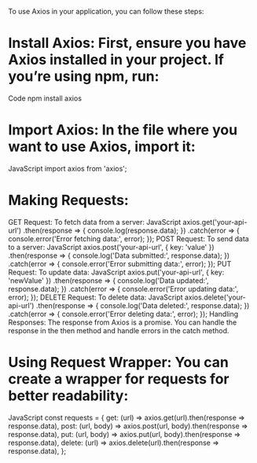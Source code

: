 To use Axios in your application, you can follow these steps:

# Install Axios: First, ensure you have Axios installed in your project. If you’re using npm, run:
Code
npm install axios
# Import Axios: In the file where you want to use Axios, import it:
JavaScript
import axios from 'axios';

# Making Requests:
GET Request: To fetch data from a server:
JavaScript
axios.get('your-api-url')
  .then(response => {
    console.log(response.data);
  })
  .catch(error => {
    console.error('Error fetching data:', error);
  });
POST Request: To send data to a server:
JavaScript
axios.post('your-api-url', { key: 'value' })
  .then(response => {
    console.log('Data submitted:', response.data);
  })
  .catch(error => {
    console.error('Error submitting data:', error);
  });
PUT Request: To update data:
JavaScript
axios.put('your-api-url', { key: 'newValue' })
  .then(response => {
    console.log('Data updated:', response.data);
  })
  .catch(error => {
    console.error('Error updating data:', error);
  });
DELETE Request: To delete data:
JavaScript
axios.delete('your-api-url')
  .then(response => {
    console.log('Data deleted:', response.data);
  })
  .catch(error => {
    console.error('Error deleting data:', error);
  });
Handling Responses: The response from Axios is a promise. You can handle the response in the then method and handle errors in the catch method.

# Using Request Wrapper: You can create a wrapper for requests for better readability:

JavaScript
const requests = {
  get: (url) => axios.get(url).then(response => response.data),
  post: (url, body) => axios.post(url, body).then(response => response.data),
  put: (url, body) => axios.put(url, body).then(response => response.data),
  delete: (url) => axios.delete(url).then(response => response.data),
};